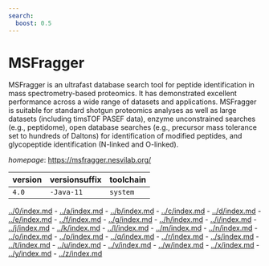```yaml
---
search:
  boost: 0.5
---
```

# MSFragger

MSFragger is an ultrafast database search tool for peptide identification  in mass spectrometry-based proteomics. It has demonstrated excellent performance across a wide  range of datasets and applications. MSFragger is suitable for standard shotgun proteomics  analyses as well as large datasets (including timsTOF PASEF data), enzyme unconstrained  searches (e.g., peptidome), open database searches (e.g., precursor mass tolerance set  to hundreds of Daltons) for identification of modified peptides, and glycopeptide  identification (N-linked and O-linked).

*homepage*: <https://msfragger.nesvilab.org/>

version | versionsuffix | toolchain
--------|---------------|----------
``4.0`` | ``-Java-11`` | ``system``

[../0/index.md](0) - [../a/index.md](a) - [../b/index.md](b) - [../c/index.md](c) - [../d/index.md](d) - [../e/index.md](e) - [../f/index.md](f) - [../g/index.md](g) - [../h/index.md](h) - [../i/index.md](i) - [../j/index.md](j) - [../k/index.md](k) - [../l/index.md](l) - [../m/index.md](m) - [../n/index.md](n) - [../o/index.md](o) - [../p/index.md](p) - [../q/index.md](q) - [../r/index.md](r) - [../s/index.md](s) - [../t/index.md](t) - [../u/index.md](u) - [../v/index.md](v) - [../w/index.md](w) - [../x/index.md](x) - [../y/index.md](y) - [../z/index.md](z)

